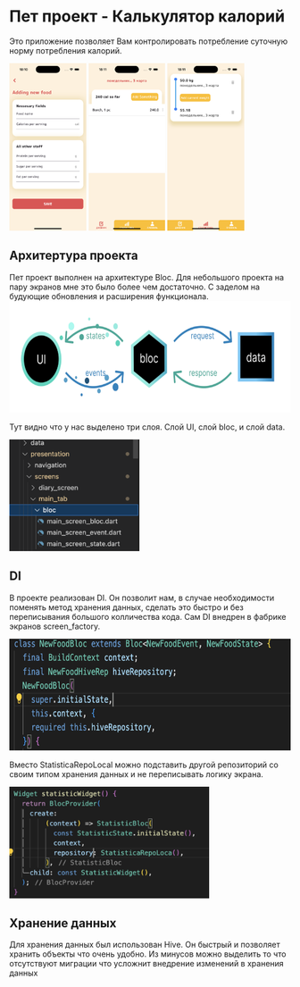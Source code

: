 # Пет проект -  Калькулятор калорий

Это приложение позволяет Вам контролировать потребление суточную норму потребления калорий.

<img src="assets/github_image/add_food_screen.png?raw=true" height="300" alt="Bloc" /> <img src="assets/github_image/diary_screen.png?raw=true" height="300" alt="Bloc" /> <img src="assets/github_image/statistic_screen.png?raw=true" height="300" alt="Bloc" />

## Архитертура проекта

Пет проект выполнен на архитектуре Bloc. Для небольшого проекта на пару экранов мне это было более чем достаточно. С заделом на будующие обновления и расширения функционала.
<img src="assets/github_image/arch_bloc.png?raw=true" height="200" alt="Bloc" />

Тут видно что у нас выделено три слоя. Слой UI, слой bloc, и слой data.

<img src="assets/github_image/bloc_structura.png?raw=true" height="200" alt="Bloc" />

## DI

В проекте реализован DI. Он позволит нам, в случае необходимости поменять метод хранения данных, сделать это быстро и без переписывания большого колличества кода. Сам DI внедрен в фабрике экранов screen_factory.

<img src="assets/github_image/di_in_bloc.png?raw=true" height="200" alt="Bloc" />

Вместо StatisticaRepoLocal можно подставить другой репозиторий со своим типом хранения данных и не переписывать логику экрана.

<img src="assets/github_image/di_in_screen_factory.png?raw=true" height="200" alt="Bloc" />

## Хранение данных

 Для хранения данных был использован Hive. Он быстрый и позволяет хранить объекты что очень удобно. Из минусов можно выделить то что отсутствуют миграции что усложнит внедрение изменений в хранения данных